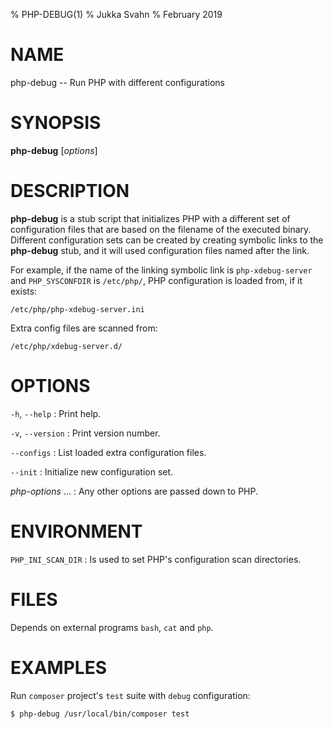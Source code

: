 % PHP-DEBUG(1)
% Jukka Svahn
% February 2019

# NAME

php-debug -- Run PHP with different configurations

# SYNOPSIS

**php-debug** [*options*]

# DESCRIPTION

**php-debug** is a stub script that initializes PHP with a different set of
configuration files that are based on the filename of the executed binary.
Different configuration sets can be created by creating symbolic links to the
**php-debug** stub, and it will used configuration files named after the link.

For example, if the name of the linking symbolic link is `php-xdebug-server`
and `PHP_SYSCONFDIR` is `/etc/php/`, PHP configuration is loaded from, if it
exists:

    /etc/php/php-xdebug-server.ini

Extra config files are scanned from:

    /etc/php/xdebug-server.d/

# OPTIONS

`-h`, `--help`
: Print help.

`-v`, `--version`
: Print version number.

`--configs`
: List loaded extra configuration files.

`--init`
: Initialize new configuration set.

*php-options* ...
: Any other options are passed down to PHP.

# ENVIRONMENT

`PHP_INI_SCAN_DIR`
: Is used to set PHP's configuration scan directories.

# FILES

Depends on external programs `bash`, `cat` and `php`.

# EXAMPLES

Run `composer` project's `test` suite with `debug` configuration:

    $ php-debug /usr/local/bin/composer test
